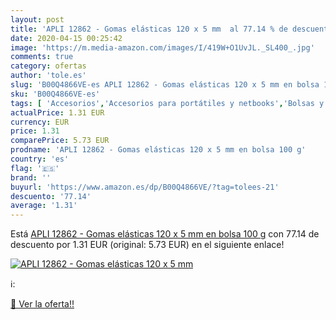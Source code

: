 ```yaml
---
layout: post
title: 'APLI 12862 - Gomas elásticas 120 x 5 mm  al 77.14 % de descuento'
date: 2020-04-15 00:25:42
image: 'https://m.media-amazon.com/images/I/419W+O1UvJL._SL400_.jpg'
comments: true
category: ofertas
author: 'tole.es'
slug: 'B00Q4866VE-es APLI 12862 - Gomas elásticas 120 x 5 mm en bolsa 100 g'
sku: 'B00Q4866VE-es'
tags: [ 'Accesorios','Accesorios para portátiles y netbooks','Bolsas y fundas para portátiles y netbooks','Cámaras analógicas','Cámaras instantáneas analógicas','Electrónica','Fotografía y videocámaras','Herramientas de mano para jardinería','Informática','Jardinería','Jardín','Mochilas para portátiles y netbooks','Tabletas gráficas','Teclados, ratones y periféricos de entrada','Tijeras de podar para jardinería','apli', ]
actualPrice: 1.31 EUR
currency: EUR
price: 1.31
comparePrice: 5.73 EUR
prodname: 'APLI 12862 - Gomas elásticas 120 x 5 mm en bolsa 100 g'
country: 'es'
flag: '🇪🇸'
brand: ''
buyurl: 'https://www.amazon.es/dp/B00Q4866VE/?tag=tolees-21'
descuento: '77.14'
average: '1.31'
---
```


Está [APLI 12862 - Gomas elásticas 120 x 5 mm en bolsa 100 g](https://www.amazon.es/dp/B00Q4866VE/?tag=tolees-21) con 77.14 de descuento por 1.31 EUR (original: 5.73 EUR) en el siguiente enlace!

[![APLI 12862 - Gomas elásticas 120 x 5 mm ](https://m.media-amazon.com/images/I/419W+O1UvJL._SL400_.jpg)](https://www.amazon.es/dp/B00Q4866VE/?tag=tolees-21)

ℹ️:


[🛒 Ver la oferta!!](https://www.amazon.es/dp/B00Q4866VE/?tag=tolees-21)
